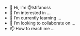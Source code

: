 - 👋 Hi, I’m @Istifanoss
- 👀 I’m interested in ...
- 🌱 I’m currently learning ...
- 💞️ I’m looking to collaborate on ...
- 📫 How to reach me ...

<!---
Istifanoss/Istifanoss is a ✨ special ✨ repository because its `README.md` (this file) appears on your GitHub profile.
You can click the Preview link to take a look at your changes.
--->
